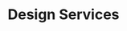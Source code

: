 ---
title: Design Services
description: Lorem ipsum dolor sit amet consectetur adipisicing elit. Repellendus, dolore alias itaque quidem asperiores nobis ipsa minima laboriosam aut? Perferendis soluta dolore libero quo quae laudantium laboriosam, similique doloremque incidunt!

cardsummary:
    - Lorem ipsum dolor sit amet consectetur adipisicing elit. Modi asperiores rerum corrupti voluptatibus esse repellendus delectus nam quod non alias labore itaque dolorem quas obcaecati expedita repellat, facere id voluptatem.
    - Lorem ipsum dolor sit amet consectetur, adipisicing elit. Ratione voluptatum dicta, deleniti sapiente nisi ut a quos distinctio similique molestiae dignissimos officiis cumque obcaecati hic, debitis repellat accusamus accusantium nihil.
---